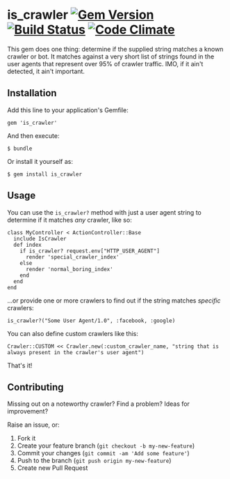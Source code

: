 # is_crawler [![Gem Version](https://badge.fury.io/rb/is_crawler.png)](http://badge.fury.io/rb/is_crawler) [![Build Status](https://travis-ci.org/ccashwell/is_crawler.png?branch=master)](https://travis-ci.org/ccashwell/is_crawler) [![Code Climate](https://codeclimate.com/github/ccashwell/is_crawler.png)](https://codeclimate.com/github/ccashwell/is_crawler)

This gem does one thing: determine if the supplied string matches a known crawler or bot. It matches against a very short list of strings found in the user agents that represent over 95% of crawler traffic. IMO, if it ain't detected, it ain't important.

## Installation

Add this line to your application's Gemfile:

    gem 'is_crawler'

And then execute:

    $ bundle

Or install it yourself as:

    $ gem install is_crawler

## Usage

You can use the `is_crawler?` method with just a user agent string to determine if it matches *any* crawler, like so:

    class MyController < ActionController::Base
      include IsCrawler
      def index
        if is_crawler? request.env["HTTP_USER_AGENT"]
          render 'special_crawler_index'
        else
          render 'normal_boring_index'
        end
      end
    end

...or provide one or more crawlers to find out if the string matches *specific* crawlers: 

    is_crawler?("Some User Agent/1.0", :facebook, :google)

You can also define custom crawlers like this:

    Crawler::CUSTOM << Crawler.new(:custom_crawler_name, "string that is always present in the crawler's user agent")

That's it!

## Contributing

Missing out on a noteworthy crawler? Find a problem? Ideas for improvement?

Raise an issue, or:

1. Fork it
2. Create your feature branch (`git checkout -b my-new-feature`)
3. Commit your changes (`git commit -am 'Add some feature'`)
4. Push to the branch (`git push origin my-new-feature`)
5. Create new Pull Request
